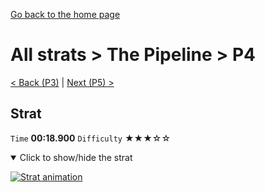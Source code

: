 [Go back to the home page](https://github.com/Doublevil/scbspeedrun)

# All strats > The Pipeline > P4

[< Back (P3)](https://github.com/Doublevil/scbspeedrun/blob/main/levels/all_lvl/P/P3.md) | [Next (P5) >](https://github.com/Doublevil/scbspeedrun/blob/main/levels/all_lvl/P/P5.md)

## Strat

`Time` **00:18.900** `Difficulty` ★★★☆☆
<details open>
  <summary>Click to show/hide the strat</summary>

  [![Strat animation](https://github.com/Doublevil/scbspeedrun/blob/main/media/levels/P/P4_Strat.webp)](https://github.com/Doublevil/scbspeedrun/blob/main/media/levels/P/P4_Strat.mp4?raw=true)
</details>
